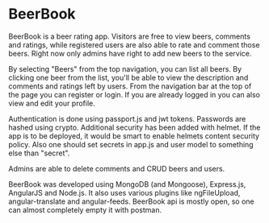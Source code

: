 # BeerBook

BeerBook is a beer rating app. Visitors are free to view beers, comments and ratings, while registered users are also able to rate and comment those beers. Right now only admins have right to add new beers to the service.

By selecting "Beers" from the top navigation, you can list all beers. By clicking one beer from the list, you'll be able to view the description and comments and ratings left by users. From the navigation bar at the top of the page you can register or login. If you are already logged in you can also view and edit your profile.

Authentication is done using passport.js and jwt tokens. Passwords are hashed using crypto. Additional security has been added with helmet. If the app is to be deployed, it would be smart to enable helmets content security policy. Also one should set secrets in app.js and user model to something else than "secret".

Admins are able to delete comments and CRUD beers and users.

BeerBook was developed using MongoDB (and Mongoose), Express.js, AngularJS and Node.js. It also uses various plugins like ngFileUpload, angular-translate and angular-feeds. BeerBook api is mostly open, so one can almost completely empty it with postman.
